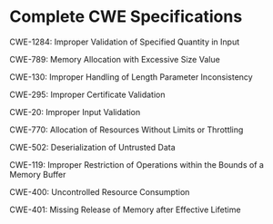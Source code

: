 

# Complete CWE Specifications

CWE-1284: Improper Validation of Specified Quantity in Input

CWE-789: Memory Allocation with Excessive Size Value

CWE-130: Improper Handling of Length Parameter Inconsistency

CWE-295: Improper Certificate Validation

CWE-20: Improper Input Validation

CWE-770: Allocation of Resources Without Limits or Throttling

CWE-502: Deserialization of Untrusted Data

CWE-119: Improper Restriction of Operations within the Bounds of a Memory Buffer

CWE-400: Uncontrolled Resource Consumption

CWE-401: Missing Release of Memory after Effective Lifetime